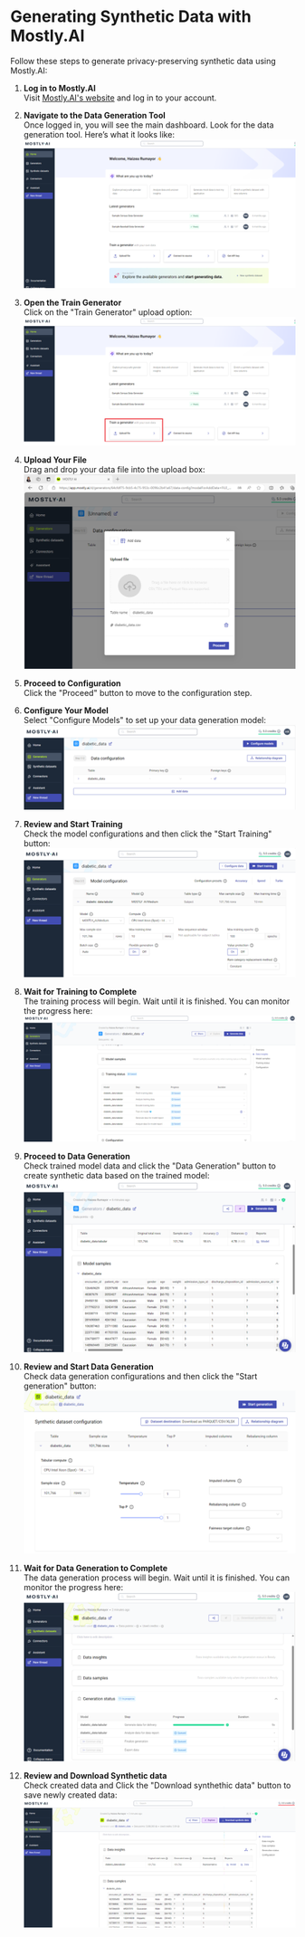 # Generating Synthetic Data with Mostly.AI

Follow these steps to generate privacy-preserving synthetic data using Mostly.AI:

1. **Log in to Mostly.AI**  
   Visit [Mostly.AI's website](https://mostly.ai/) and log in to your account.

2. **Navigate to the Data Generation Tool**  
   Once logged in, you will see the main dashboard. Look for the data generation tool. Here’s what it looks like:  
   ![Mostly.AI Main Page](./img/mostly_ai_first.png)

3. **Open the Train Generator**  
   Click on the "Train Generator" upload option:  
   ![Train Generator Option](./img/mostly_ai_train_generator1.png)

4. **Upload Your File**  
   Drag and drop your data file into the upload box:  
   ![Upload File](./img/mostly_ai_train_generator2.png)

5. **Proceed to Configuration**  
   Click the "Proceed" button to move to the configuration step.

6. **Configure Your Model**  
   Select "Configure Models" to set up your data generation model:  
   ![Configure Models](./img/mostly_ai_train_generator3.png)

7. **Review and Start Training**  
   Check the model configurations and then click the "Start Training" button:  
   ![Start Training](./img/mostly_ai_train_generator4.png)

8. **Wait for Training to Complete**  
   The training process will begin. Wait until it is finished. You can monitor the progress here:  
   ![Training Procedure](./img/mostly_ai_train_generator5.png)

9. **Proceed to Data Generation**  
   Check trained model data and click the "Data Generation" button to create synthetic data based on the trained model: 
   ![Start Creating](./img/mostly_ai_synth_generation1.png)

10. **Review and Start Data Generation**  
   Check data generation configurations and then click the "Start generation" button:  
   ![Check Generation Configuration](./img/mostly_ai_synth_generation2_1.png)

8. **Wait for Data Generation to Complete**  
   The data generation process will begin. Wait until it is finished. You can monitor the progress here:  
   ![Generation Procedure](./img/mostly_ai_synth_generation2_2.png)

7. **Review and Download Synthetic data**  
   Check created data and Click the "Download synthethic data" button to save newly created data: 
   ![Start Training](./img/mostly_ai_synth_generation3.png)